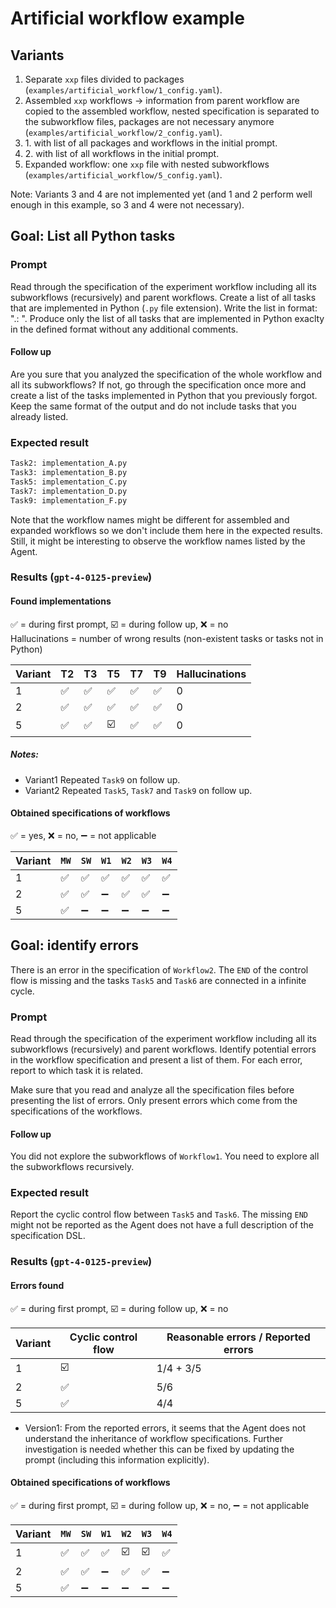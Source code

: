 # Artificial workflow example

## Variants

1. Separate `xxp` files divided to packages (`examples/artificial_workflow/1_config.yaml`).
2. Assembled `xxp` workflows -> information from parent workflow are copied to the assembled workflow, nested specification is separated to the subworkflow files, packages are not necessary anymore (`examples/artificial_workflow/2_config.yaml`).
3. 1\. with list of all packages and workflows in the initial prompt.
4. 2\. with list of all workflows in the initial prompt.
5. Expanded workflow: one `xxp` file with nested subworkflows (`examples/artificial_workflow/5_config.yaml`).

Note: Variants 3 and 4 are not implemented yet (and 1 and 2 perform well enough in this example, so 3 and 4 were not necessary).

## Goal: List all Python tasks

### Prompt

Read through the specification of the experiment workflow including all its subworkflows (recursively) and parent workflows.
Create a list of all tasks that are implemented in Python (`.py` file extension). Write the list in format: "<WorkflowName>.<TaskName>: <ImplementationFile>".
Produce only the list of all tasks that are implemented in Python exaclty in the defined format without any additional comments.

#### Follow up

Are you sure that you analyzed the specification of the whole workflow and all its subworkflows? If not, go through the specification once more and create a list of the tasks implemented in Python that you previously forgot. Keep the same format of the output and do not include tasks that you already listed.

### Expected result

```txt
Task2: implementation_A.py
Task3: implementation_B.py
Task5: implementation_C.py
Task7: implementation_D.py
Task9: implementation_F.py
```

Note that the workflow names might be different for assembled and expanded workflows so we don't include them here in the expected results. Still, it might be interesting to observe the workflow names listed by the Agent.

### Results (`gpt-4-0125-preview`)

#### Found implementations

✅ = during first prompt, ☑️ = during follow up, ❌ = no  
Hallucinations = number of wrong results (non-existent tasks or tasks not in Python)

| Variant | T2 | T3 | T5 | T7 | T9 | Hallucinations |
|---------|----|----|----|----|----|----------------| 
| 1       | ✅ | ✅ | ✅ | ✅ | ✅ | 0 |
| 2       | ✅ | ✅ | ✅ | ✅ | ✅ | 0 |
| 5       | ✅ | ✅ | ☑️ | ✅ | ✅ | 0 |

##### Notes:

* Variant1 Repeated `Task9` on follow up.
* Variant2 Repeated `Task5`, `Task7` and `Task9` on follow up.

#### Obtained specifications of workflows

✅ = yes, ❌ = no, ➖ = not applicable

|Variant|`MW`|`SW`|`W1`|`W2`|`W3`|`W4`|
|-|-|-|-|-|-|-|
|1|✅|✅|✅|✅|✅|✅|
|2|✅|✅|➖|✅|✅|➖|
|5|✅|➖|➖|➖|➖|➖|

## Goal: identify errors

There is an error in the specification of `Workflow2`. The `END` of the control flow is missing and the tasks `Task5` and `Task6` are connected in a infinite cycle.

### Prompt

Read through the specification of the experiment workflow including all its subworkflows (recursively) and parent workflows.
Identify potential errors in the workflow specification and present a list of them. For each error, report to which task it is related.

Make sure that you read and analyze all the specification files before presenting the list of errors. Only present errors which come from the specifications of the workflows.

#### Follow up

You did not explore the subworkflows of `Workflow1`. You need to explore all the subworkflows recursively.

### Expected result

Report the cyclic control flow between `Task5` and `Task6`. The missing `END` might not be reported as the Agent does not have a full description of the specification DSL.

### Results (`gpt-4-0125-preview`)

#### Errors found

✅ = during first prompt, ☑️ = during follow up, ❌ = no  

| Variant | Cyclic control flow | Reasonable errors / Reported errors |
|---------|----|---|
| 1       | ☑️ | 1/4 + 3/5 |
| 2       | ✅ | 5/6 |
| 5       | ✅ | 4/4 |

* Version1: From the reported errors, it seems that the Agent does not understand the inheritance of workflow specifications. Further investigation is needed whether this can be fixed by updating the prompt (including this information explicitly).

#### Obtained specifications of workflows

✅ = during first prompt, ☑️ = during follow up, ❌ = no, ➖ = not applicable

|Variant|`MW`|`SW`|`W1`|`W2`|`W3`|`W4`|
|-|-|-|-|-|-|-|
|1|✅|✅|✅|☑️|☑️|✅|
|2|✅|✅|➖|✅|✅|➖|
|5|✅|➖|➖|➖|➖|➖|
